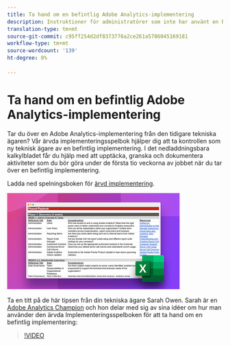 ```yaml
---
title: Ta hand om en befintlig Adobe Analytics-implementering
description: Instruktioner för administratörer som inte har använt en befintlig Adobe Analytics-implementering tidigare.
translation-type: tm+mt
source-git-commit: c95ff254d2df8373776a2ce261a5786045169181
workflow-type: tm+mt
source-wordcount: '139'
ht-degree: 0%

---
```



# Ta hand om en befintlig Adobe Analytics-implementering

Tar du över en Adobe Analytics-implementering från den tidigare tekniska ägaren? Vår ärvda implementeringsspelbok hjälper dig att ta kontrollen som ny teknisk ägare av en befintlig implementering. I det nedladdningsbara kalkylbladet får du hjälp med att upptäcka, granska och dokumentera aktiviteter som du bör göra under de första tio veckorna av jobbet när du tar över en befintlig implementering.

Ladda ned spelningsboken för [ärvd implementering](assets/adobe_analytics_inherited_implementation_playbook.xlsx).

![Playbook](assets/inherited-impl-playbook.png)

Ta en titt på de här tipsen från din tekniska ägare Sarah Owen. Sarah är en [Adobe Analytics Champion](https://blog.adobe.com/en/publish/2020/10/27/adobe-analytics-champion-program.html#gs.ldf97p) och hon delar med sig av sina idéer om hur man använder den ärvda Implementeringsspelboken för att ta hand om en befintlig implementering:

>[!VIDEO](https://video.tv.adobe.com/v/327314/?quality=12&learn=on)
